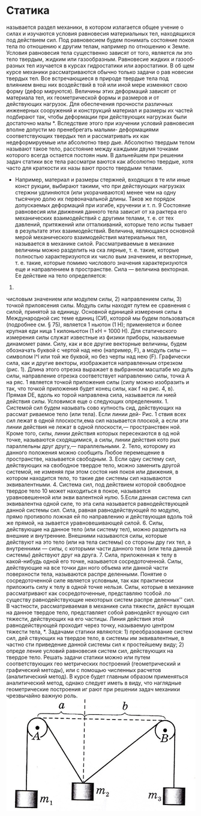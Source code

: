 # Статика
называется раздел механики, в котором излагается
общее учение о силах и изучаются условия равновесия материальных
тел, находящихся под действием сил.
Под равновесием будем понимать состояние покоя тела по отно­шению к другим телам, например по отношению к Земле. Условия
равновесия тела существенно зависят от того, является ли это тело
твердым, жидким или газообразным. Равновесие жидких и газооб­
разных тел изучается в курсах гидростатики или аэростатики. В об­
щем курсе механики рассматриваются обычно только задачи о рав­
новесии твердых тел.
Все встречающиеся в природе твердые тела под влиянием внеш­
них воздействий в той или иной мере изменяют свою форму (дефор­
мируются). Величины этих деформаций зависят от материала тел,
их геометрической формы и размеров и от действующих нагрузок.
Для обеспечения прочности различных инженерных сооружений и
конструкций материал и размеры их частей подбирают так, чтобы
деформации при действующих нагрузках были достаточно малы *.
Вследствие этого при изучении условий равновесия вполне допусти­
мо пренебрегать малыми- деформациями соответствующих твердых
тел и рассматривать их как недеформируемые или абсолютно твер­
дые.
Абсолютно твердым телом
называют такое тело, расстояние
между каждыми двумя точками которого всегда остается постоян­
ным. В дальнейшем при решении задач статики все тела рассматри­
ваются как абсолютно твердые, хотя часто для краткости их назы­
вают просто твердыми телами.
* Например, материал и размеры стержней, входящих в те или иные конст­
рукции, выбирают такими, что при действующих нагрузках стержни удлиняются
(или укорачиваются) менее чем на одну тысячную долю их первоначальной длины.
Таков же порядок допускаемых деформаций при изгибе, кручении и т. п.
9
Состояние равновесия или движения данного тела зависит от ха­
рактера его механических взаимодействий с другими телами, т. е.
от тех давлений, притяжений или отталкиваний, которые тело испы­
тывает в результате этих взаимодействий. Величина, являющаяся
основной мерой механического взаимодействия материальных тел,
называется в механике
силой.
Рассматриваемые в механике величины можно разделить на
ска­
лярные,
т. е. такие, которые полностью характеризуются их число­
вым значением, и
векторные,
т. е. такие, которые помимо числового
значения характеризуются еще и направлением в пространстве.
Сила — величина векторная. Ее действие на тело определяется:
1)
числовым значением
или
модулем
силы, 2)
направлением
силы,
3)
точкой прилоясения
силы.
Модуль силы находят путем ее сравнения с силой, принятой за
единицу. Основной единицей измерения силы в Международной сис­
теме единиц (СИ), которой мы будем пользоваться (подробнее см.
§ 75), является 1 ньютон (1 Н); применяется и более крупная еди­
ница 1 килоньютон (1 кН = 1000 Н). Для статического измерения
силы служат известные из физики приборы, называемые
динамомет­
рами.
Силу, как и все другие векторные величины, будем обозначать
буквой с чертой над нею (например,
F),
а модуль силы — символом
l^l или той же буквой, но без черты над нею
(F).
Графически сила,
как и другие векторы, изображается направленным отрезком
(рис. 1). Длина этого отрезка выражает в выбранном масштабе мо­
дуль силы, направление отрезка соответствует направлению силы,
точка
А
на ряс. 1 является точкой приложения силы (силу можно
изобразить и так, что точкой приложения будет конец силы, как
f на рис. 4, в). Прямая
DE,
вдоль ко­
торой направлена сила, называется
ли­
нией действия силы.
Условимся еще о
следующих определениях.
1.
Системой сил
будем называть сово­
купность сид, действующих на рассмат­
риваемое тело (или тела). Если линии дей-
Рис. 1
ствия всех сил лежат в одной плоскости,ема сил называется
плоской,
а если
эти линии действия не лежат в одной плоскости,—
пространствен­
ной.
Кроме того, силы, линии действия которых пересекаются в од­
ной точке, называются
сходящимися,
а силы, линии действия кото­
рых параллельны друг другу,—
параллельными.
2. Тело, которому из данного положения можно сообщить Любое
перемещение в пространстве, называется
свободным.
3. Если одну систему сил, действующих на свободное твердое
тело, можно заменить другой системой, не изменяя при этом состоя­
ния покоя или движения, в котором находится тело, то такие две
системы сил называются
эквивалентными.
4. Система сил, под действием которой свободное твердое тело
10
может
находиться в покое, называется
уравновешенной
или экви­
валентной
нулю.
  5.Если
данная система сил эквивалентна одной силе, то эта сила
называется
равнодействующей
данной системы сил.
Сила, равная равнодействующей по модулю, прямо противопо­
ложная ей по направлению и действующая вдоль той же прямой, на­
зывается
уравновешивающей
силой.
6. Силы, действующие на данное тело (или систему тел), можно
разделить на внешние и внутренние.
Внешними
называются силы,
которые действуют на это тело (или на тела системы) со стороны дру­
гих тел, а
внутренними
— силы, с которыми части данного тела
(или тела данной системы) действуют друг на друга.
7. Сила, приложенная к телу в какой-нибудь одной его точке,
называется
сосредоточенной.
Силы, действующие на все точки дан­
ного объема или данной части поверхности тела, называются
распре­
деленными.
Понятие о сосредоточенной силе является условным, так как
практически приложить силу к телу в одной точке нельзя. Силы, которые в механике рассматривают как сосредоточенные, представля­ю тсобой .по существу равнодействующие некоторых систем распре­
деленных'' сил.
В частности, рассматриваемая в механике сила тяжести, дейст­
вующая на данное твердое тело, представляет собой равнодейст­
вующую сил тяжести, действующих на его частицы. Линия действия
этой равнодействующей проходит через точку, называемую
центром
тяжести тела, *.
Задачами статики являются: 1) преобразование систем сил, дей­
ствующих на твердое тело, в системы им эквивалентные, в частно­
сти приведение данной системы сил к простейшему виду; 2) опреде­
ление условий равновесия систем сил, действующих на твердое
тело.
Решать задачи статики можно или путем соответствующих гео­
метрических построений (геометрический и графический методы),
или с помощью численных расчетов (аналитический метод). В курсе
будет главным образом применяться аналитический метод, однако
следует иметь в виду, что наглядные геометрические построения иг­
рают при решении задач механики чрезвычайно важную роль.
![](img/statik.png)